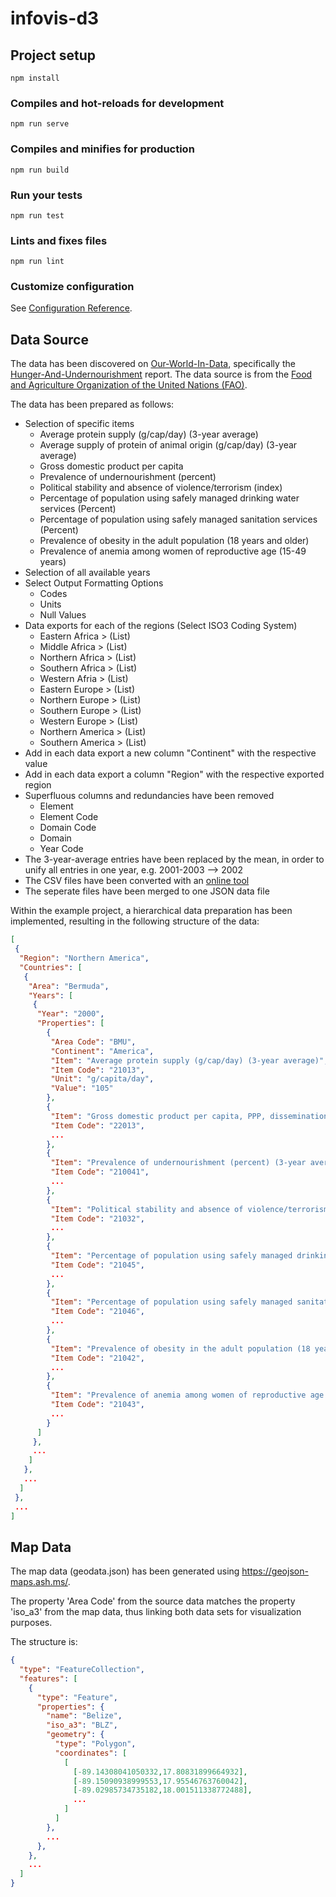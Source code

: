 # infovis-d3

## Project setup
```
npm install
```

### Compiles and hot-reloads for development
```
npm run serve
```

### Compiles and minifies for production
```
npm run build
```

### Run your tests
```
npm run test
```

### Lints and fixes files
```
npm run lint
```

### Customize configuration
See [Configuration Reference](https://cli.vuejs.org/config/).

## Data Source

The data has been discovered on [Our-World-In-Data](https://ourworldindata.org), specifically the [Hunger-And-Undernourishment](https://ourworldindata.org/hunger-and-undernourishment) report. The data source is from the [Food and Agriculture Organization of the United Nations (FAO)](http://www.fao.org/faostat/en/#data/FS).

The data has been prepared as follows:

* Selection of specific items
    * Average protein supply (g/cap/day) (3-year average)
    * Average supply of protein of animal origin (g/cap/day) (3-year average)
    * Gross domestic product per capita
    * Prevalence of undernourishment (percent)
    * Political stability and absence of violence/terrorism (index)
    * Percentage of population using safely managed drinking water services (Percent)
    * Percentage of population using safely managed sanitation services (Percent)
    * Prevalence of obesity in the adult population (18 years and older)
    * Prevalence of anemia among women of reproductive age (15-49 years)
* Selection of all available years
* Select Output Formatting Options
    * Codes
    * Units
    * Null Values
* Data exports for each of the regions (Select ISO3 Coding System)
    * Eastern Africa > (List)
    * Middle Africa > (List)
    * Northern Africa > (List)
    * Southern Africa > (List)
    * Western Afria > (List)
    * Eastern Europe > (List)
    * Northern Europe > (List)
    * Southern Europe > (List)
    * Western Europe > (List)
    * Northern America > (List)
    * Southern America > (List)
* Add in each data export a new column "Continent" with the respective value
* Add in each data export a column "Region" with the respective exported region
* Superfluous columns and redundancies have been removed
    * Element
    * Element Code
    * Domain Code
    * Domain
    * Year Code
* The 3-year-average entries have been replaced by the mean, in order to unify all entries in one year, e.g. 2001-2003 --> 2002
* The CSV files have been converted with an [online tool](https://csv.keyangxiang.com)
* The seperate files have been merged to one JSON data file

Within the example project, a hierarchical data preparation has been implemented, resulting in the following structure of the data:

```JSON
[
 {
  "Region": "Northern America",
  "Countries": [
   {
    "Area": "Bermuda",  
    "Years": [
     {
      "Year": "2000",
      "Properties": [
        ​​​​{
        ​​​​ "Area Code": "BMU",
         "Continent": "America",
​​​​​​​​         ​​​​"Item": "Average protein supply (g/cap/day) (3-year average)",
​​​​​​​​         ​​​​"Item Code": "21013",
​​​​​​​​         ​​​​"Unit": "g/capita/day",
​​​​​​​​         ​​​​"Value": "105"
        ​​​​},
        ​​​​{
         "Item": "Gross domestic product per capita, PPP, dissemination (constant 2011 international $)",
         "Item Code": "22013",
         ...
        },
        ​​​​{
         "Item": "Prevalence of undernourishment (percent) (3-year average)",
         "Item Code": "210041",
         ...
        },
        ​​​​{
         "Item": "Political stability and absence of violence/terrorism (index)",
         "Item Code": "21032",
         ...
        },
        ​​​​{
         "Item": "Percentage of population using safely managed drinking water services (Percent)",
         "Item Code": "21045",
         ...
        },
        ​​​​{
         "Item": "Percentage of population using safely managed sanitation services (Percent)",
         "Item Code": "21046",
         ...
        },
        ​​​​{
         "Item": "Prevalence of obesity in the adult population (18 years and older)",
         "Item Code": "21042",
         ...
        },
        ​​​​{
         "Item": "Prevalence of anemia among women of reproductive age (15-49 years)",
         "Item Code": "21043",
         ...
        }
      ]
     },
     ...
    ]
   },
   ...
  ]  
 },
 ...
]
```

## Map Data

The map data (geodata.json) has been generated using https://geojson-maps.ash.ms/.

The property 'Area Code' from the source data matches the property 'iso_a3' from the map data, thus linking both data sets for visualization purposes.

The structure is:

```JSON
{
  "type": "FeatureCollection",
  "features": [
    {
      "type": "Feature",
      "properties": {
        "name": "Belize",
        "iso_a3": "BLZ",
        "geometry": {
          "type": "Polygon",
          "coordinates": [
            [
              [-89.14308041050332,17.80831899664932],
              [-89.15090938999553,17.95546763760042],
              [-89.02985734735182,18.001511338772488],
              ...
            ]
          ]
        },
        ...
      },
    },
    ...
  ]
}
```
